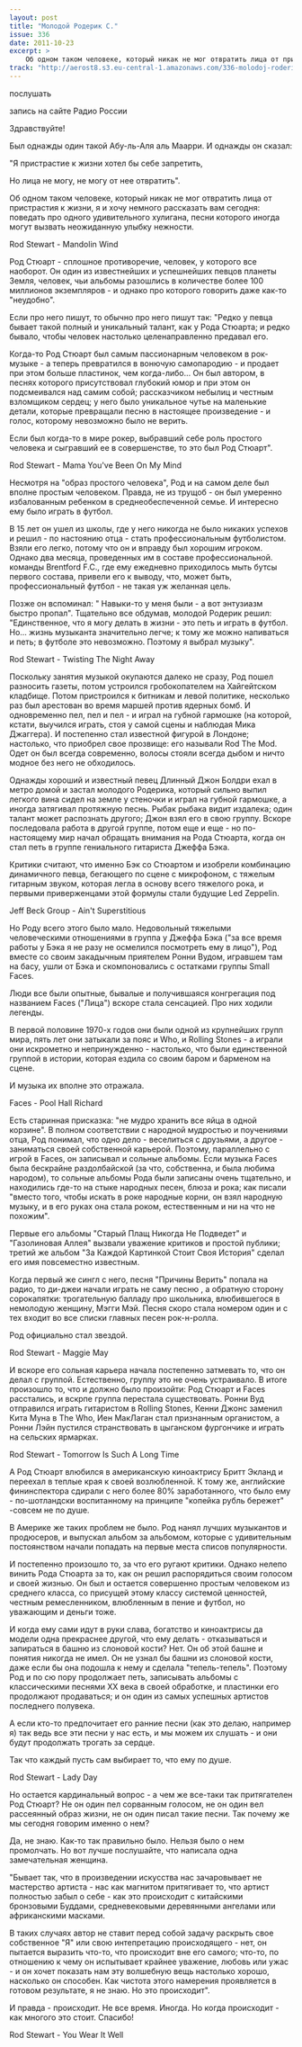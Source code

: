 ```yaml
---
layout: post
title: "Молодой Родерик С."
issue: 336
date: 2011-10-23
excerpt: >
    Об одном таком человеке, который никак не мог отвратить лица от пристрастия к жизни, я и хочу немного рассказать вам сегодня: поведать про одного удивительного хулигана, песни которого иногда могут вызвать неожиданную улыбку нежности.
track: "http://aerost8.s3.eu-central-1.amazonaws.com/336-molodoj-roderik-s.mp3"
---
```


послушать

запись на сайте Радио России

Здравствуйте!

Был однажды один такой Абу-ль-Аля аль Маарри. И однажды он сказал:

"Я пристрастие к жизни хотел бы себе запретить,

Но лица не могу, не могу от нее отвратить".

Об одном таком человеке, который никак не мог отвратить лица от пристрастия к жизни, я и хочу немного рассказать вам сегодня: поведать про одного удивительного хулигана, песни которого иногда могут вызвать неожиданную улыбку нежности.

Rod Stewart - Mandolin Wind

Род Стюарт - сплошное противоречие, человек, у которого все наоборот. Он один из известнейших и успешнейших певцов планеты Земля, человек, чьи альбомы разошлись в количестве более 100 миллионов экземпляров - и однако про которого говорить даже как-то "неудобно".

Если про него пишут, то обычно про него пишут так: "Редко у певца бывает такой полный и уникальный талант, как у Рода Стюарта; и редко бывало, чтобы человек настолько целенаправленно предавал его.

Когда-то Род Стюарт был самым пассионарным человеком в рок-музыке - а теперь превратился в вонючую самопародию - и продает при этом больше пластинок, чем когда-либо... Он был автором, в песнях которого присутствовал глубокий юмор и при этом он подсмеивался над самим собой; рассказчиком небылиц и честным взломщиком сердец; у него было уникальное чутье на маленькие детали, которые превращали песню в настоящее произведение - и голос, которому невозможно было не верить.

Если был когда-то в мире рокер, выбравший себе роль простого человека и сыгравший ее в совершенстве, то это был Род Стюарт".

Rod Stewart - Mama You've Been On My Mind

Несмотря на "образ простого человека", Род и на самом деле был вполне простым человеком. Правда, не из трущоб - он был умеренно избалованным ребенком в среднеобеспеченной семье. И интересно ему было играть в футбол.

В 15 лет он ушел из школы, где у него никогда не было никаких успехов и решил - по настоянию отца - стать профессиональным футболистом. Взяли его легко, потому что он и вправду был хорошим игроком. Однако два месяца, проведенных им в составе профессиональной. команды Brentford F.C., где ему ежедневно приходилось мыть бутсы первого состава, привели его к выводу, что, может быть, профессиональный футбол - не такая уж желанная цель.

Позже он вспоминал: " Навыки-то у меня были - а вот энтузиазм быстро пропал". Тщательно все обдумав, молодой Родерик решил: "Единственное, что я могу делать в жизни - это петь и играть в футбол. Но... жизнь музыканта значительно легче; к тому же можно напиваться и петь; в футболе это невозможно. Поэтому я выбрал музыку".

Rod Stewart - Twisting The Night Away

Поскольку занятия музыкой окупаются далеко не сразу, Род пошел разносить газеты, потом устроился гробокопателем на Хайгейтском кладбище. Потом пристроился к битникам и левой политике, несколько раз был арестован во время маршей против ядерных бомб. И одновременно пел, пел и пел - и играл на губной гармошке (на которой, кстати, выучился играть, стоя у самой сцены и наблюдая Мика Джаггера). И постепенно стал известной фигурой в Лондоне; настолько, что приобрел свое прозвище: его называли Rod The Mod. Одет он был всегда современно, волосы стояли всегда дыбом и ничто модное без него не обходилось.

Однажды хороший и известный певец Длинный Джон Болдри ехал в метро домой и застал молодого Родерика, который сильно выпил легкого вина сидел на земле у стеночки и играл на губной гармошке, а иногда затягивал протяжную песнь. Рыбак рыбака видит издалека; один талант может распознать другого; Джон взял его в свою группу. Вскоре последовала работа в другой группе, потом еще и еще - но по-настоящему мир начал обращать внимания на Рода Стюарта, когда он стал петь в группе гениального гитариста Джеффа Бэка.

Критики считают, что именно Бэк со Стюартом и изобрели комбинацию динамичного певца, бегающего по сцене с микрофоном, с тяжелым гитарным звуком, которая легла в основу всего тяжелого рока, и первыми приверженцами этой формулы стали будущие Led Zeppelin.

Jeff Beck Group - Ain't Superstitious

Но Роду всего этого было мало. Недовольный тяжелыми человеческими отношениями в группа у Джеффа Бэка ("за все время работы у Бэка я не разу не осмелился посмотреть ему в лицо"), Род вместе со своим закадычным приятелем Ронни Вудом, игравшем там на басу, ушли от Бэка и скомпоновались с остатками группы Small Faces.

Люди все были опытные, бывалые и получившаяся конгрегация под названием Faces ("Лица") вскоре стала сенсацией. Про них ходили легенды.

В первой половине 1970-х годов они были одной из крупнейших групп мира, пять лет они затыкали за пояс и Who, и Rolling Stones - а играли они искрометно и непринужденно - настолько, что были единственной группой в истории, которая ездила со своим баром и барменом на сцене.

И музыка их вполне это отражала.

Faces - Pool Hall Richard

Есть старинная присказка: "не мудро хранить все яйца в одной корзине". В полном соответствии с народной мудростью и поучениями отца, Род понимал, что одно дело - веселиться с друзьями, а другое - заниматься своей собственной карьерой. Поэтому, параллельно с игрой в Faces, он записывал и сольные альбомы. Если музыка Faces была бескрайне раздолбайской (за что, собственна, и была любима народом), то сольные альбомы Рода были записаны очень тщательно, и находились где-то на стыке народных песен, блюза и рока; как писали "вместо того, чтобы искать в роке народные корни, он взял народную музыку, и в его руках она стала роком, еcтественным и ни на что не похожим".

Первые его альбомы "Старый Плащ Никогда Не Подведет" и "Газолиновая Аллея" вызвали уважение критиков и простой публики; третий же альбом "За Каждой Картинкой Стоит Своя История" сделал его имя повсеместно известным.

Когда первый же сингл с него, песня "Причины Верить" попала на радио, то ди-джеи начали играть не саму песню , а обратную сторону сорокапятки: трогательную балладу про школьника, влюбившегося в немолодую женщину, Мэгги Мэй. Песня скоро стала номером один и с тех входит во все списки главных песен рок-н-ролла.

Род официально стал звездой.

Rod Stewart - Maggie May

И вскоре его сольная карьера начала постепенно затмевать то, что он делал с группой. Естественно, группу это не очень устраивало. В итоге произошло то, что и должно было произойти: Род Стюарт и Faces расстались, и вскрпе группа перестала существовать. Ронни Вуд отправился играть гитаристом в Rolling Stones, Кенни Джонс заменил Кита Муна в The Who, Иен МакЛаган стал признанным органистом, а Ронни Лэйн пустился странствовать в цыганском фургончике и играть на сельских ярмарках.

Rod Stewart - Tomorrow Is Such A Long Time

А Род Стюарт влюбился в американскую киноактрису Бритт Экланд и переехал в теплые края к своей возлюбленной. К тому же, английские фининспектора сдирали с него более 80% заработанного, что было ему - по-шотландски воспитанному на принципе "копейка рубль бережет" -совсем не по душе.

В Америке же таких проблем не было. Род нанял лучших музыкантов и продюсеров, и выпускал альбом за альбомом, которые с удивительным постоянством начали попадать на первые места списов популярности.

И постепенно произошло то, за что его ругают критики. Однако нелепо винить Рода Стюарта за то, как он решил распорядиться своим голосом и своей жизнью. Он был и остается совершенно простым человеком из среднего класса, со присущей этому классу системой ценностей, честным ремесленником, влюбленным в пение и футбол, но уважающим и деньги тоже.

И когда ему сами идут в руки слава, богатство и киноактрисы да модели одна прекраснее другой, что ему делать - отказываться и запираться в башню из слоновой кости? Нет. Он об этой башне и понятия никогда не имел. Он не узнал бы башни из слоновой кости, даже если бы она подошла к нему и сделала "тепель-тепель". Поэтому Род и по сю пору продолжает петь, записывать альбомы с классическими песнями XX века в своей обработке, и пластинки его продолжают продаваться; и он один из самых успешных артистов последнего полувека.

А если кто-то предпочитает его ранние песни (как это делаю, например я) так ведь все эти песни у нас есть, и мы можем их слушать - и они будут продолжать трогать за сердце.

Так что каждый пусть сам выбирает то, что ему по душе.

Rod Stewart - Lady Day

Но остается кардинальный вопрос - а чем же все-таки так притягателен Род Стюарт? Не он один пел сорванным голосом, не он один вел рассеянный образ жизни, не он один писал такие песни. Так почему же мы сегодня говорим именно о нем?

Да, не знаю. Как-то так правильно было. Нельзя было о нем промолчать. Но вот лучше послушайте, что написала одна замечательная женщина.

"Бывает так, что в произведении искусства нас зачаровывает не мастерство артиста - нас как магнитом притягивает то, что артист полностью забыл о себе - как это происходит с китайскими бронзовыми Буддами, средневековыми деревянными ангелами или африканскими масками.

В таких случаях автор не ставит перед собой задачу раскрыть свое собственное "Я" или свою интепретацию происходящего - нет, он пытается выразить что-то, что происходит вне его самого; что-то, по отношению к чему он испытывает крайнее уважение, любовь или ужас - и он хочет показать нам эту волшебную вещь настолько хорошо, насколько он способен. Как чистота этого намерения проявляется в готовом результате, я не знаю. Но это происходит".

И правда - происходит. Не все время. Иногда. Но когда происходит - как многого это стоит. Спасибо!

Rod Stewart - You Wear It Well
